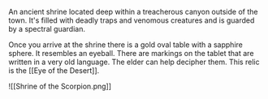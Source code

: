 An ancient shrine located deep within a treacherous canyon outside of the town. It's filled with deadly traps and venomous creatures and is guarded by a spectral guardian.

Once you arrive at the shrine there is a gold oval table with a sapphire sphere. It resembles an eyeball. There are markings on the tablet that are written in a very old language. The elder can help decipher them. This relic is the [[Eye of the Desert]].

![[Shrine of the Scorpion.png]]